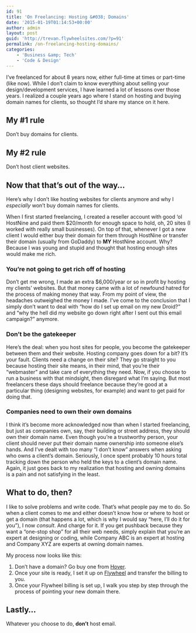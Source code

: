 ```yaml
---
id: 91
title: 'On Freelancing: Hosting &#038; Domains'
date: '2015-01-19T01:14:53+00:00'
author: admin
layout: post
guid: 'http://trevan.flywheelsites.com/?p=91'
permalink: /on-freelancing-hosting-domains/
categories:
    - 'Business &amp; Tech'
    - 'Code & Design'
---
```


I’ve freelanced for about 8 years now, either full-time at times or part-time (like now). While I don’t claim to know everything about selling your design/development services, I have learned a lot of lessons over those years. I realized a couple years ago where I stand on hosting and buying domain names for clients, so thought I’d share my stance on it here.

## My #1 rule

Don’t buy domains for clients.

## My #2 rule

Don’t host client websites.

## Now that that’s out of the way…

Here’s why I don’t like hosting websites for clients anymore and why I *especially* won’t buy domain names for clients.

When I first started freelancing, I created a reseller account with good ‘ol HostNine and paid them $20/month for enough space to hold, oh, 20 sites (I worked with really small businesses). On top of that, whenever I got a new client I would either buy their domain for them through HostNine or transfer their domain (usually from GoDaddy) to **MY** HostNine account. Why? Because I was young and stupid and thought that hosting enough sites would make me rich.

### You’re not going to get rich off of hosting

Don’t get me wrong, I made an extra $6,000/year or so in profit by hosting my clients’ websites. But that money came with a lot of newfound hatred for the process of making money that way. From my point of view, the headaches outweighed the money I made. I’ve come to the conclusion that I simply don’t want to deal with “how do I set up email on my new Droid?” and “why the hell did my website go down right after I sent out this email campaign?” anymore.

### Don’t be the gatekeeper

Here’s the deal: when you host sites for people, you become the gatekeeper between them and their website. Hosting company goes down for a bit? It’s your fault. Clients need a change on their site? They go straight to you because hosting their site means, in their mind, that you’re their “webmaster” and take care of everything they need. Now, if you choose to run a business with that mindsight, then disregard what I’m saying. But most freelancers these days should freelance because they’re good at a particular thing (designing websites, for example) and want to get paid for doing that.

### Companies need to own their own domains

I think it’s become more acknowledged now than when I started freelancing, but just as companies own, say, their building or street address, they should own their domain name. Even though you’re a trustworthy person, your client should never put their domain name ownership into someone else’s hands. And I’ve dealt with too many “I don’t know” answers when asking who owns a client’s domain. Seriously, I once spent probably 10 hours total tracking down the person who held the keys to a client’s domain name. Again, it just goes back to my realization that hosting and owning domains is a pain and not satisfying in the least.

## What to do, then?

I like to solve problems and write code. That’s what people pay me to do. So when a client comes to me and either doesn’t know how or where to host or get a domain (that happens a lot, which is why I would say “here, I’ll do it for you”), I now *consult*. And charge for it. If you get pushback because they want a “one-stop shop” for all their web needs, simply explain that you’re an expert at designing or coding, while Company ABC is an expert at hosting and Company XYZ are experts at owning domain names.

My process now looks like this:

1. Don’t have a domain? Go buy one from [Hover](http://hover.com).
2. Once your site is ready, I set it up on [Flywheel](http://getflywheel.com) and transfer the billing to you.
3. Once your Flywheel billing is set up, I walk you step by step through the process of pointing your new domain there.

## Lastly…

Whatever you choose to do, **don’t** host email.